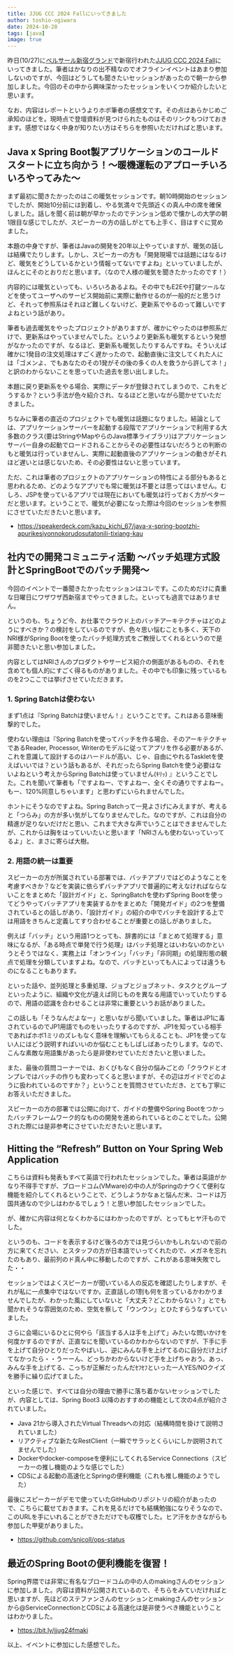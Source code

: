 ```yaml
---
title: JJUG CCC 2024 Fallにいってきました
author: toshio-ogiwara
date: 2024-10-28
tags: [java]
image: true
---
```


昨日(10/27)に[ベルサール新宿グランド](https://www.bellesalle.co.jp/shisetsu/shinjuku/bs_shinjukuconference/)で新宿行われた[JJUG CCC 2024 Fall](https://ccc2024fall.java-users.jp/)にいってきました。筆者はかなりの出不精なのでオフラインイベントはあまり参加しないのですが、今回はどうしても聞きたいセッションがあったので朝一から参加しました。今回のその中から興味深かったセッションをいくつか紹介したいと思います。

なお、内容はレポートというよりホボ筆者の感想文です。その点はあらかじめご承知のほどを。現時点で登壇資料が見つけられたものはそのリンクもつけておきます。感想ではなく中身が知りたい方はそちらを参照いただければと思います。

## Java x Spring Boot製アプリケーションのコールドスタートに立ち向かう！〜暖機運転のアプローチいろいろやってみた〜

まず最初に聞きたかったのはこの暖気セッションです。朝10時開始のセッションでしたが、開始10分前には到着し、やる気満々で先頭近くの真ん中の席を確保しました。話しを聞く前は朝が早かったのでテンション低めで懐かしの大学の朝1限目な感じでしたが、スピーカーの方の話しがとても上手く、目はすぐに覚めました。

本題の中身ですが、筆者はJavaの開発を20年以上やっていますが、暖気の話しは結構でたりします。しかし、スピーカーの方も「開発現場では話題にはなるけど、暖気をどうしているかという情報ってないですよね」といっていましたが、ほんとにそのとおりだと思います。（なので人様の暖気を聞きたかったのです！）

内容的には暖気といっても、いろいろあるよね。その中でもE2Eや打鍵ツールなどを使ってユーザへのサービス開始前に実際に動作せるのが一般的だと思うけど、それって参照系はそれほど難しくないけど、更新系でやるのって難しいですよねという話があり。

筆者も過去暖気をやったプロジェクトがありますが、確かにやったのは参照系だけで、更新系はやっていませんでした。というより更新系も暖気するという発想がなかったのですが、なるほど、更新系も暖気したりするんですね。そういえば確かに1発目の注文処理はすごく遅かったので、起動直後に注文してくれた人には「ゴメンよ、でもあなたのその1発がその後の多くの人を救うから許してネ！」と訳のわからないことを思っていた過去を思い出しました。

本題に戻り更新系をやる場合、実際にデータが登録されてしまうので、これをどうするか？という手法が色々紹介され、なるほどと思いながら聞かせていただきました。

ちなみに筆者の直近のプロジェクトでも暖気は話題になりました。結論としては、アプリケーションサーバーを起動する段階でアプリケーションで利用する大多数のクラス(要はStringやMapやらのJava標準ライブラリ)はアプリケーションサーバー自身の起動でロードされることからその必要性はないだろうとの判断のもと暖気は行っていませんし、実際に起動直後のアプリケーションの動きがそれほど遅いとは感じないため、その必要性はないと思っています。

ただ、これは筆者のプロジェクトのアプリケーションの特性による部分もあると思われるため、どのようなアプリでも常に暖気は不要とは思ってはいません。むしろ、JSPを使っているアプリでは現在においても暖気は行っておく方がベターだと思います。ということで、暖気が必要になった際は今回のセッションを参照にさせていただきたいと思います。

- <https://speakerdeck.com/kazu_kichi_67/java-x-spring-bootzhi-apurikesiyonnokorudosutatonili-tixiang-kau>


## 社内での開発コミュニティ活動 ～バッチ処理方式設計とSpringBootでのバッチ開発～
今回のイベントで一番聞きたかったセッションはコレです。このためだけに貴重な日曜日にワザワザ西新宿までやってきました。といっても過言ではありません。

というのも、ちょうど今、お仕事でクラウド上のバッチアーキテクチャはどのようにすべきか？の検討をしているのですが、色々思い悩むことも多く、天下のNRI様がSpring Bootを使ったバッチ処理方式をご教授してくれるというので是非聞きたいと思い参加しました。

内容としてはNRIさんのプロダクトやサービス紹介の側面があるものの、それを含めても個人的にすごく得るものがありました。その中でも印象に残っているものを2つここでは挙げさせていただきます。

### 1. Spring Batchは使わない
まず1点は『Spring Batchは使いません！』ということです。これはある意味衝撃的でした。

使わない理由は『Spring Batchを使ってバッチを作る場合、そのアーキテクチャであるReader, Processor, Writerのモデルに従ってアプリを作る必要があるが、これを意識して設計するのはハードルが高い、じゃ、自由にやれるTaskletを使えばいいでは？という話もあるが、それだったらSpring Batchを使う必要はないよねという考えからSpring Batchは使っていません(ｷﾘｯ) 』ということでした。これを聞いて筆者も「ですよねー、ですよねー、全くその通りですよねー。もー、120%同意しちゃいます」と思わずにいられませんでした。

ホントにそうなのですよね。Spring Batchって一見よさげにみえますが、考えると「つらみ」の方が多い気がしてなりませんでした。なのですが、これは自分の精進が足りないだけだと思い、これまで大きな声でいうことはできませんでしたが、これからは胸をはっていいたいと思います「NRIさんも使わないっていってるよ」と、まさに寄らば大樹。

### 2. 用語の統一は重要
スピーカーの方が所属されている部署では、バッチアプリではどのようなことを考慮すべきか？などを実装に依らずバッチアプリで普遍的に考えなければならないことをまとめた「設計ガイド」と、SpringBatchを使わずSpring Bootを使ってどうやってバッチアプリを実装するかをまとめた「開発ガイド」の2つを整備されているとの話しがあり、「設計ガイド」の紹介の中でバッチを設計する上では用語をきちんと定義してすり合わせることが重要との話しがありました。

例えば「バッチ」という用語1つとっても、辞書的には「まとめて処理する」意味になるが、「ある時点で単発で行う処理」はバッチ処理とはいわないのかというとそうではなく、実務上は「オンライン」「バッチ」「非同期」の処理形態の観点で処理を分類していますよね。なので、バッチといっても人によっては違うものになることもあります。

といった話や、並列処理と多重処理、ジョブとジョブネット、タスクとグループといったように、組織や文化が違えば同じものを異なる用語でいっていたりするので、用語の認識を合わせることは非常に重要というお話がありました。

この話しも「そうなんだよなー」と思いながら聞いていました。筆者はJP1に毒されているのでJP1用語でものをいったりするのですが、JP1を知っている相手であればホボ1ミリのズレもなく意味を理解いてもらえることも、JP1を使ってない人にはどう説明すればいいのか悩むこともしばしばあったりします。なので、こんな素敵な用語集があったら是非使わせていただきたいと思いました。

また、最後の質問コーナーでは、おくびもなく自分の悩みごとの「クラウドとオンプレではバッチの作りも変わってくると思いますが、その辺はガイドでどのように扱われているのですか？」ということを質問させていただき、とても丁寧にお答えいただきました。

スピーカーの方の部署では公開に向けて、ガイドの整備やSpring Bootをつかったバッチフレームワーク的なものの開発を進められているとのことでした。公開された際には是非参考にさせていただきたいと思います。

## Hitting the “Refresh” Button on Your Spring Web Application
こちらは資料も発表もすべて英語で行われたセッションでした。筆者は英語がかなり不得手ですが、ブロードコム(VMware)の中の人がSpringのナウくて便利な機能を紹介してくれるということで、どうしようかなぁと悩んだ末、コードは万国共通なので少しはわかるでしょう！と思い参加したセッションでした。

が、確かに内容は何となくわかるにはわかったのですが、とってもヒヤ汗ものでした。

というのも、コードを表示するけど後ろの方では見づらいかもしれないので前の方に来てください、とスタッフの方が日本語でいってくれたので、メガネを忘れたのもあり、最前列のド真ん中に移動したのですが、これがある意味失敗でした・・

セッションではよくスピーカーが聞いている人の反応を確認したりしますが、それが私に一点集中ではないですか。正直話しの1割も何を言っているかわかりませんでしたが、わかった風にしていないと「大丈夫？どこわからない？」とでも聞かれそうな雰囲気のため、空気を察して「ウンウン」とひたすらうなずいていました。

さらに会場にいるひとに何やら「該当する人は手を上げて」みたいな問いかけを何度かするのですが、正直なにを聞いているのかわからないのですが、下手に手を上げて自分ひとりだったやばいし、逆にみんな手を上げてるのに自分だけ上げてなかったら・・うーーん、どっちかわからないけど手を上げちゃおう。あっ、みんな手を上げてる、こっちが正解だったんだｾﾌｾﾌといった一人YES/NOクイズを勝手に繰り広げてました。

といった感じで、すべては自分の理由で勝手に落ち着かないセッションでしたが、内容としては、Spring Boot3 以降のおすすめの機能として次の4点が紹介されていました。

- Java 21から導入されたVirtual Threadsへの対応（結構時間を掛けて説明されていました）
- リアクティブな新たなRestClient（一瞬でサラッとくらいにしか説明されてませんでした）
- Dockerやdocker-composeを便利にしてくれるService Connections（スピーカーの推し機能のような感じでした）
- CDSによる起動の高速化とSpringの便利機能（これも推し機能のようでした）

最後にスピーカーがデモで使っていたGitHubのリポジトリの紹介があったので、こちらに載せておきます。これを見るだけでも結構勉強になりそうなので、このURLを手にいれることができただけでも収穫でした。ヒア汗をかきながらも参加した甲斐がありました。
- <https://github.com/snicoll/ops-status>

## 最近のSpring Bootの便利機能を復習！
Spring界隈では非常に有名なブロードコムの中の人のmakingさんのセッションに参加しました。内容は資料が公開されているので、そちらをみていだければと思いますが、先ほどのステファンさんのセッションとmakingさんのセッションから@ServiceConnectionとCDSによる高速化は是非使うべき機能ということはわかりました。

- <https://bit.ly/jjug24fmaki>

以上、イベントに参加にした感想でした。

